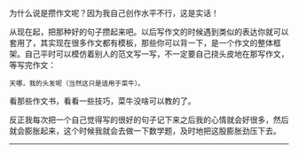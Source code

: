 为什么说是攒作文呢？因为我自己创作水平不行，这是实话！

从现在起，把那种好的句子攒起来吧。以后写作文的时候遇到类似的表达你就可以套用了，其实现在很多作文都有模板，那些你可以背一下，是一个作文的整体框架。自己平时可以模仿着别人的范文写一写，不一定要自己挠头皮地在那写作文，等写完作文：

    天哪，我的头发呢（当然这只是适用于菜牛）。

看那些作文书，看看一些技巧，菜牛没啥可以教的了。

反正我每次把一个自己觉得写的很好的句子记下来之后我的心情就会好很多，然后就会膨胀起来，这个时候我就会去做一下数学题，及时地把这股膨胀劲压下去。

---



